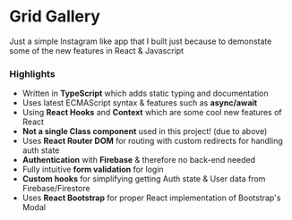 # Grid Gallery

Just a simple Instagram like app that I built just because to demonstate some of the new features in React & Javascript

### Highlights

- Written in **TypeScript** which adds static typing and documentation
- Uses latest ECMAScript syntax & features such as **async/await**
- Using **React Hooks** and **Context** which are some cool new features of React
- **Not a single Class component** used in this project! (due to above)
- Uses **React Router DOM** for routing with custom redirects for handling auth state
- **Authentication** with **Firebase** & therefore no back-end needed
- Fully intuitive **form validation** for login
- **Custom hooks** for simplifying getting Auth state & User data from Firebase/Firestore
- Uses **React Bootstrap** for proper React implementation of Bootstrap's Modal
